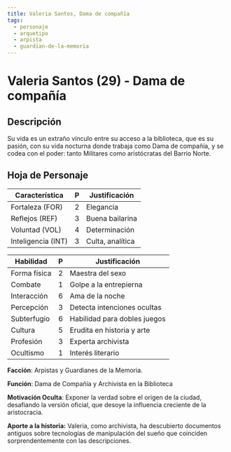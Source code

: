 ```yaml
---
title: Valeria Santos, Dama de compañía
tags:
  - personaje
  - arquetipo
  - arpista
  - guardian-de-la-memoria
---
```


# Valeria Santos (29) - Dama de compañía

## Descripción

Su vida es un extraño vínculo entre su acceso a la biblioteca, que es su pasión, con su vida nocturna donde trabaja como Dama de compañía, y se codea con el poder: tanto Militares como aristócratas del Barrio Norte.

## Hoja de Personaje

| **Característica** | **P** | **Justificación** |
| --- | --- | --- |
| Fortaleza (FOR) | 2 | Elegancia |
| Reflejos (REF) | 3 | Buena bailarina |
| Voluntad (VOL) | 4 | Determinación |
| Inteligencia (INT) | 3 | Culta, analítica |

| **Habilidad** | **P** | **Justificación** |
| --- | --- | --- |
| Forma física | 2 | Maestra del sexo |
| Combate | 1 | Golpe a la entrepierna |
| Interacción | 6 | Ama de la noche |
| Percepción | 3 | Detecta intenciones ocultas |
| Subterfugio | 6 | Habilidad para dobles juegos |
| Cultura | 5 | Erudita en historia y arte |
| Profesión | 3 | Experta archivista |
| Ocultismo | 1 | Interés literario |

**Facción**: Arpistas y Guardianes de la Memoria.

**Función**: Dama de Compañía y Archivista en la Biblioteca

**Motivación Oculta**: Exponer la verdad sobre el origen de la ciudad, desafiando la versión oficial, que desoye la influencia creciente de la aristocracia.

**Aporte a la historia:** Valeria, como archivista, ha descubierto documentos antiguos sobre tecnologías de manipulación del sueño que coinciden sorprendentemente con las descripciones. 